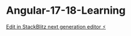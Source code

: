 # Angular-17-18-Learning

[Edit in StackBlitz next generation editor ⚡️](https://stackblitz.com/~/github.com/Tarkesh-Nimje/Angular-17-18-Learning)